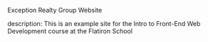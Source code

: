 Exception Realty Group Website

description: This is an example site for the Intro to Front-End Web Development course at the Flatiron School
